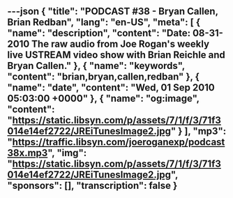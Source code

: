 ---json
{
  "title": "PODCAST #38 - Bryan Callen, Brian Redban",
  "lang": "en-US",
  "meta": [
    {
      "name": "description",
      "content": "Date: 08-31-2010 The raw audio from Joe Rogan's weekly live USTREAM video show with Brian Reichle and Bryan Callen."
    },
    {
      "name": "keywords",
      "content": "brian,bryan,callen,redban"
    },
    {
      "name": "date",
      "content": "Wed, 01 Sep 2010 05:03:00 +0000"
    },
    {
      "name": "og:image",
      "content": "https://static.libsyn.com/p/assets/7/1/f/3/71f3014e14ef2722/JREiTunesImage2.jpg"
    }
  ],
  "mp3": "https://traffic.libsyn.com/joeroganexp/podcast38x.mp3",
  "img": "https://static.libsyn.com/p/assets/7/1/f/3/71f3014e14ef2722/JREiTunesImage2.jpg",
  "sponsors": [],
  "transcription": false
}
---
<episode-header />

<timemark seconds="0" />

<transcribe-call-to-action />

<episode-footer />